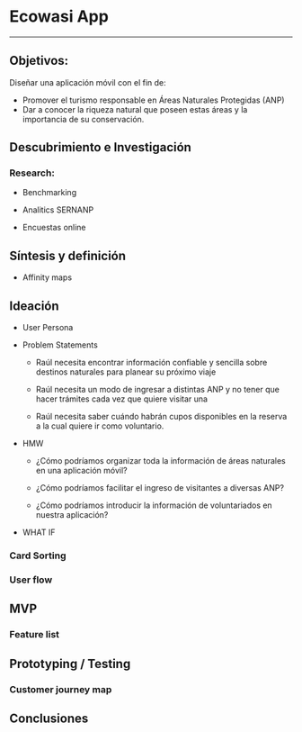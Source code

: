 # Ecowasi App
------

## Objetivos:

Diseñar una aplicación móvil con el fin de:

- Promover el turismo responsable en Áreas Naturales Protegidas (ANP)
- Dar a conocer la riqueza natural que poseen estas áreas y la importancia de su conservación.

## Descubrimiento e Investigación

### Research:

- Benchmarking

- Analitics SERNANP

- Encuestas online

## Síntesis y definición

- Affinity maps

## Ideación

- User Persona

- Problem Statements
    
    - Raúl necesita encontrar información confiable y sencilla sobre destinos naturales para planear su próximo viaje

    - Raúl necesita un modo de ingresar a distintas ANP y no tener que hacer trámites cada vez que quiere visitar una

    - Raúl necesita saber cuándo habrán cupos disponibles en la reserva a la cual quiere ir como voluntario. 
 
- HMW

    - ¿Cómo podríamos organizar toda la información de áreas naturales en una aplicación móvil?

    - ¿Cómo podríamos facilitar el ingreso de visitantes a diversas ANP?

    - ¿Cómo podríamos introducir la información de voluntariados en nuestra aplicación?

- WHAT IF

### Card Sorting

### User flow

## MVP

### Feature list

## Prototyping / Testing

### Customer journey map

## Conclusiones


